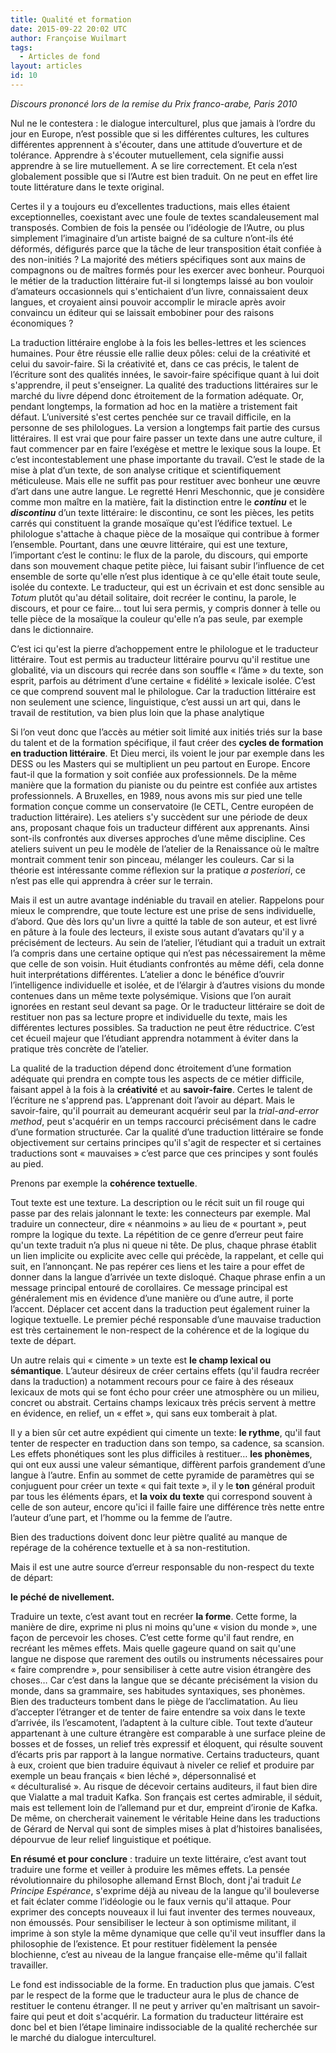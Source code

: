 ```yaml
---
title: Qualité et formation
date: 2015-09-22 20:02 UTC
author: Françoise Wuilmart
tags:
  - Articles de fond
layout: articles
id: 10
---
```


_Discours prononcé lors de la remise du Prix franco-arabe, Paris 2010_

Nul ne le contestera&nbsp;: le dialogue interculturel, plus que jamais à l’ordre du jour en Europe, n’est possible que si les différentes cultures, les cultures différentes apprennent à s'écouter, dans une attitude d’ouverture et de tolérance. Apprendre à s'écouter mutuellement, cela signifie aussi apprendre à se lire mutuellement. A se lire correctement. Et cela n’est globalement possible que si l’Autre est bien traduit. On ne peut en effet lire toute littérature dans le texte original.

Certes il y a toujours eu d’excellentes traductions, mais elles étaient exceptionnelles, coexistant avec une foule de textes scandaleusement mal transposés. Combien de fois la pensée ou l’idéologie de l’Autre, ou plus simplement l’imaginaire d’un artiste baigné de sa culture n’ont-ils été déformés, défigurés parce que la tâche de leur transposition était confiée à des non-initiés&nbsp;? La majorité des métiers spécifiques sont aux mains de compagnons ou de maîtres formés pour les exercer avec bonheur. Pourquoi le métier de la traduction littéraire fut-il si longtemps laissé au bon vouloir d’amateurs occasionnels qui s'entichaient d’un livre, connaissaient deux langues, et croyaient ainsi pouvoir accomplir le miracle après avoir convaincu un éditeur qui se laissait embobiner pour des raisons économiques&nbsp;?

La traduction littéraire englobe à la fois les belles-lettres et les sciences humaines. Pour être réussie elle rallie deux pôles: celui de la créativité et celui du savoir-faire. Si la créativité et, dans ce cas précis, le talent de l’écriture sont des qualités innées, le savoir-faire spécifique quant à lui doit s'apprendre, il peut s'enseigner. La qualité des traductions littéraires sur le marché du livre dépend donc étroitement de la formation adéquate. Or, pendant longtemps, la formation ad hoc en la matière a tristement fait défaut. L’université s'est certes penchée sur ce travail difficile, en la personne de ses philologues. La version a longtemps fait partie des cursus littéraires. Il est vrai que pour faire passer un texte dans une autre culture, il faut commencer par en faire l’exégèse et mettre le lexique sous la loupe. Et c’est incontestablement une phase importante du travail. C’est le stade de la mise à plat d’un texte, de son analyse critique et scientifiquement méticuleuse. Mais elle ne suffit pas pour restituer avec bonheur une œuvre d’art dans une autre langue. Le regretté Henri Meschonnic, que je considère comme mon maître en la matière, fait la distinction entre le _**continu**_ et le _**discontinu**_ d’un texte littéraire: le discontinu, ce sont les pièces, les petits carrés qui constituent la grande mosaïque qu'est l’édifice textuel. Le philologue s'attache à chaque pièce de la mosaïque qui contribue à former l’ensemble. Pourtant, dans une œuvre littéraire, qui est une texture, l’important c’est le continu: le flux de la parole, du discours, qui emporte dans son mouvement chaque petite pièce, lui faisant subir l’influence de cet ensemble de sorte qu'elle n’est plus identique à ce qu'elle était toute seule, isolée du contexte. Le traducteur, qui est un écrivain et est donc sensible au _Totum_ plutôt qu'au détail solitaire, doit recréer le continu, la parole, le discours, et pour ce faire… tout lui sera permis, y compris donner à telle ou telle pièce de la mosaïque la couleur qu'elle n’a pas seule, par exemple dans le dictionnaire.

C’est ici qu'est la pierre d’achoppement entre le philologue et le traducteur littéraire. Tout est permis au traducteur littéraire pourvu qu'il restitue une globalité, via un discours qui recrée dans son souffle «&nbsp;l’âme&nbsp;» du texte, son esprit, parfois au détriment d’une certaine «&nbsp;fidélité&nbsp;» lexicale isolée. C’est ce que comprend souvent mal le philologue. Car la traduction littéraire est non seulement une science, linguistique, c’est aussi un art qui, dans le travail de restitution, va bien plus loin que la phase analytique

Si l’on veut donc que l’accès au métier soit limité aux initiés triés sur la base du talent et de la formation spécifique, il faut créer des **cycles de formation en traduction littéraire**. Et Dieu merci, ils voient le jour par exemple dans les DESS ou les Masters qui se multiplient un peu partout en Europe. Encore faut-il que la formation y soit confiée aux professionnels. De la même manière que la formation du pianiste ou du peintre est confiée aux artistes professionnels. A Bruxelles, en 1989, nous avons mis sur pied une telle formation conçue comme un conservatoire (le CETL, Centre européen de traduction littéraire). Les ateliers s'y succèdent sur une période de deux ans, proposant chaque fois un traducteur différent aux apprenants. Ainsi sont-ils confrontés aux diverses approches d’une même discipline. Ces ateliers suivent un peu le modèle de l’atelier de la Renaissance où le maître montrait comment tenir son pinceau, mélanger les couleurs. Car si la théorie est intéressante comme réflexion sur la pratique _a posteriori_, ce n’est pas elle qui apprendra à créer sur le terrain.

Mais il est un autre avantage indéniable du travail en atelier. Rappelons pour mieux le comprendre, que toute lecture est une prise de sens individuelle, d’abord. Que dès lors qu'un livre a quitté la table de son auteur, et est livré en pâture à la foule des lecteurs, il existe sous autant d’avatars qu'il y a précisément de lecteurs. Au sein de l’atelier, l’étudiant qui a traduit un extrait l’a compris dans une certaine optique qui n’est pas nécessairement la même que celle de son voisin. Huit étudiants confrontés au même défi, cela donne huit interprétations différentes. L’atelier a donc le bénéfice d’ouvrir l’intelligence individuelle et isolée, et de l’élargir à d’autres visions du monde contenues dans un même texte polysémique. Visions que l’on aurait ignorées en restant seul devant sa page. Or le traducteur littéraire se doit de restituer non pas sa lecture propre et individuelle du texte, mais les différentes lectures possibles. Sa traduction ne peut être réductrice. C’est cet écueil majeur que l’étudiant apprendra notamment à éviter dans la pratique très concrète de l’atelier.

La qualité de la traduction dépend donc étroitement d’une formation adéquate qui prendra en compte tous les aspects de ce métier difficile, faisant appel à la fois à la **créativité** et au **savoir-faire**. Certes le talent de l’écriture ne s'apprend pas. L’apprenant doit l’avoir au départ. Mais le savoir-faire, qu'il pourrait au demeurant acquérir seul par la _trial-and-error method_, peut s'acquérir en un temps raccourci précisément dans le cadre d’une formation structurée. Car la qualité d’une traduction littéraire se fonde objectivement sur certains principes qu'il s'agit de respecter et si certaines traductions sont «&nbsp;mauvaises&nbsp;» c’est parce que ces principes y sont foulés au pied.

Prenons par exemple la **cohérence textuelle**.

Tout texte est une texture. La description ou le récit suit un fil rouge qui passe par des relais jalonnant le texte: les connecteurs par exemple. Mal traduire un connecteur, dire «&nbsp;néanmoins&nbsp;» au lieu de «&nbsp;pourtant&nbsp;», peut rompre la logique du texte. La répétition de ce genre d’erreur peut faire qu'un texte traduit n’a plus ni queue ni tête. De plus, chaque phrase établit un lien implicite ou explicite avec celle qui précède, la rappelant, et celle qui suit, en l’annonçant. Ne pas repérer ces liens et les taire a pour effet de donner dans la langue d’arrivée un texte disloqué. Chaque phrase enfin a un message principal entouré de corollaires. Ce message principal est généralement mis en évidence d’une manière ou d’une autre, il porte l’accent. Déplacer cet accent dans la traduction peut également ruiner la logique textuelle. Le premier péché responsable d’une mauvaise traduction est très certainement le non-respect de la cohérence et de la logique du texte de départ.

Un autre relais qui «&nbsp;cimente&nbsp;» un texte est **le champ lexical ou sémantique**. L’auteur désireux de créer certains effets (qu'il faudra recréer dans la traduction) a notamment recours pour ce faire à des réseaux lexicaux de mots qui se font écho pour créer une atmosphère ou un milieu, concret ou abstrait. Certains champs lexicaux très précis servent à mettre en évidence, en relief, un «&nbsp;effet&nbsp;», qui sans eux tomberait à plat.

Il y a bien sûr cet autre expédient qui cimente un texte: **le rythme**, qu'il faut tenter de respecter en traduction dans son tempo, sa cadence, sa scansion. Les effets phonétiques sont les plus difficiles à restituer… **les phonèmes**, qui ont eux aussi une valeur sémantique, diffèrent parfois grandement d’une langue à l’autre. Enfin au sommet de cette pyramide de paramètres qui se conjuguent pour créer un texte «&nbsp;qui fait texte&nbsp;», il y le **ton** général produit par tous les éléments épars, et **la voix du texte** qui correspond souvent à celle de son auteur, encore qu'ici il faille faire une différence très nette entre l’auteur d’une part, et l’homme ou la femme de l’autre.

Bien des traductions doivent donc leur piètre qualité au manque de repérage de la cohérence textuelle et à sa non-restitution.

Mais il est une autre source d’erreur responsable du non-respect du texte de départ:

**le péché de nivellement.**

Traduire un texte, c’est avant tout en recréer **la forme**. Cette forme, la manière de dire, exprime ni plus ni moins qu'une «&nbsp;vision du monde&nbsp;», une façon de percevoir les choses. C’est cette forme qu'il faut rendre, en recréant les mêmes effets. Mais quelle gageure quand on sait qu'une langue ne dispose que rarement des outils ou instruments nécessaires pour «&nbsp;faire comprendre&nbsp;», pour sensibiliser à cette autre vision étrangère des choses… Car c’est dans la langue que se décante précisément la vision du monde, dans sa grammaire, ses habitudes syntaxiques, ses phonèmes. Bien des traducteurs tombent dans le piège de l’acclimatation. Au lieu d’accepter l’étranger et de tenter de faire entendre sa voix dans le texte d’arrivée, ils l’escamotent, l’adaptent à la culture cible. Tout texte d’auteur appartenant à une culture étrangère est comparable à une surface pleine de bosses et de fosses, un relief très expressif et éloquent, qui résulte souvent d’écarts pris par rapport à la langue normative. Certains traducteurs, quant à eux, croient que bien traduire équivaut à niveler ce relief et produire par exemple un beau français «&nbsp;bien léché&nbsp;», dépersonnalisé et «&nbsp;déculturalisé&nbsp;». Au risque de décevoir certains auditeurs, il faut bien dire que Vialatte a mal traduit Kafka. Son français est certes admirable, il séduit, mais est tellement loin de l’allemand pur et dur, empreint d’ironie de Kafka. De même, on chercherait vainement le véritable Heine dans les traductions de Gérard de Nerval qui sont de simples mises à plat d’histoires banalisées, dépourvue de leur relief linguistique et poétique.

**En résumé et pour conclure**&nbsp;: traduire un texte littéraire, c’est avant tout traduire une forme et veiller à produire les mêmes effets. La pensée révolutionnaire du philosophe allemand Ernst Bloch, dont j'ai traduit _Le Principe Espérance_, s'exprime déjà au niveau de la langue qu'il bouleverse et fait éclater comme l’idéologie ou le faux vernis qu'il attaque. Pour exprimer des concepts nouveaux il lui faut inventer des termes nouveaux, non émoussés. Pour sensibiliser le lecteur à son optimisme militant, il imprime à son style la même dynamique que celle qu'il veut insuffler dans la philosophie de l’existence. Et pour restituer fidèlement la pensée blochienne, c’est au niveau de la langue française elle-même qu'il fallait travailler.

Le fond est indissociable de la forme. En traduction plus que jamais. C’est par le respect de la forme que le traducteur aura le plus de chance de restituer le contenu étranger. Il ne peut y arriver qu'en maîtrisant un savoir-faire qui peut et doit s'acquérir. La formation du traducteur littéraire est donc bel et bien l’étape liminaire indissociable de la qualité recherchée sur le marché du dialogue interculturel.
